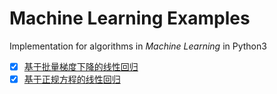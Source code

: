 # Machine Learning Examples

Implementation for algorithms in *Machine Learning* in Python3 

- [x] [基于批量梯度下降的线性回归]('./linear_regression/gradtient_descent')
- [x] [基于正规方程的线性回归]('./linear_regression/normal_theta')